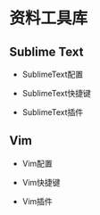 # 资料工具库

## Sublime Text

- SublimeText配置

- SublimeText快捷键

- SublimeText插件


## Vim

- Vim配置

- Vim快捷键

- Vim插件

